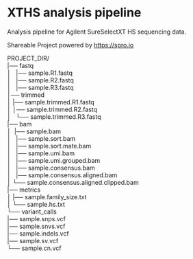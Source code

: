 # XTHS analysis pipeline

Analysis pipeline for Agilent SureSelectXT HS sequencing data.

Shareable Project powered by <https://spro.io>

PROJECT_DIR/    
|── fastq    
│   |── sample.R1.fastq    
│   |── sample.R2.fastq    
│   |── sample.R3.fastq     
│── trimmed    
│   |── sample.trimmed.R1.fastq    
│   │── sample.trimmed.R2.fastq    
│   └── sample.trimmed.R3.fastq    
|── bam    
│   |── sample.bam    
│   |── sample.sort.bam    
│   |── sample.sort.mate.bam     
│   |── sample.umi.bam    
│   |── sample.umi.grouped.bam    
│   |── sample.consensus.bam     
│   |── sample.consensus.aligned.bam    
│   └── sample.consensus.aligned.clipped.bam    
|── metrics    
│   |── sample.family_size.txt    
│   └── sample.hs.txt    
└── variant_calls    
    |── sample.snps.vcf    
    |── sample.snvs.vcf    
    |── sample.indels.vcf    
    |── sample.sv.vcf    
    └── sample.cn.vcf    
